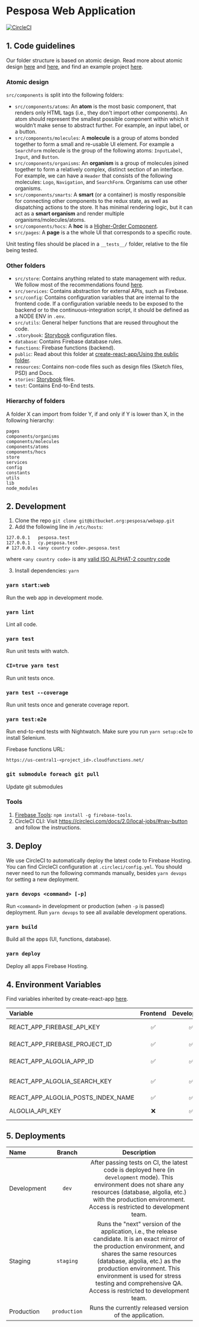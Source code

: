 # Pesposa Web Application

[![CircleCI](https://circleci.com/bb/pesposa/webapp.svg?style=svg&circle-token=672fc70422242f2252d394f0f1a33ef08a27e830)](https://circleci.com/bb/pesposa/webapp)

## 1. Code guidelines

Our folder structure is based on atomic design. Read more about atomic design
[here](http://bradfrost.com/blog/post/atomic-web-design/) and
[here](https://medium.com/joeydinardo/a-brief-look-at-atomic-components-39cbe71d38b5),
and find an example project [here](https://github.com/diegohaz/arc).

### Atomic design

`src/components` is split into the following folders:

* `src/components/atoms`: An **atom** is the most basic component, that renders
  only HTML tags (i.e., they don't import other components). An atom should
  represent the smallest possible component within which it wouldn’t make sense
  to abstract further. For example, an input label, or a button.
* `src/components/molecules`: A **molecule** is a group of atoms bonded together
  to form a small and re-usable UI element. For example a `SearchForm` molecule
  is the group of the following atoms: `InputLabel`, `Input`, and `Button`.
* `src/components/organisms`: An **organism** is a group of molecules joined
  together to form a relatively complex, distinct section of an interface. For
  example, we can have a `Header` that consists of the following molecules:
  `Logo`, `Navigation`, and `SearchForm`. Organisms can use other organisms.
* `src/components/smarts`: A **smart** (or a container) is mostly responsible
  for connecting other components to the redux state, as well as dispatching
  actions to the store. It has minimal rendering logic, but it can act as a
  **smart organism** and render multiple organisms/molecules/atoms.
* `src/components/hocs`: A **hoc** is a
  [Higher-Order Component](https://reactjs.org/docs/higher-order-components.html).
* `src/pages`: A **page** is a the whole UI that corresponds to a specific
  route.

Unit testing files should be placed in a `__tests__/` folder, relative to the
file being tested.

### Other folders

* `src/store`: Contains anything related to state management with redux. We
  follow most of the recommendations found
  [here](https://hackernoon.com/redux-step-by-step-a-simple-and-robust-workflow-for-real-life-apps-1fdf7df46092).
* `src/services`: Contains abstraction for external APIs, such as Firebase.
* `src/config`: Contains configuration variables that are internal to the
  frontend code. If a configuration variable needs to be exposed to the backend
  or to the continuous-integration script, it should be defined as a NODE ENV in
  `.env`.
* `src/utils`: General helper functions that are reused throughout the code.
* `.storybook`: [Storybook](https://github.com/storybooks/storybook)
  configuration files.
* `database`: Contains Firebase database rules.
* `functions`: Firebase functions (backend).
* `public`: Read about this folder at
  [create-react-app/Using the public folder](https://github.com/facebookincubator/create-react-app/blob/master/packages/react-scripts/template/README.md#using-the-public-folder).
* `resources`: Contains non-code files such as design files (Sketch files, PSD)
  and Docs.
* `stories`: [Storybook](https://github.com/storybooks/storybook) files.
* `test`: Contains End-to-End tests.

### Hierarchy of folders

A folder X can import from folder Y, if and only if Y is lower than X, in the following hierarchy:

```
pages
components/organisms
components/molecules
components/atoms
components/hocs
store
services
config
constants
utils
lib
node_modules
```

## 2. Development

1. Clone the repo `git clone git@bitbucket.org:pesposa/webapp.git`
2. Add the following line in `/etc/hosts`:

```
127.0.0.1	pesposa.test
127.0.0.1	cy.pesposa.test
# 127.0.0.1	<any country code>.pesposa.test
```

where `<any country code>` is any [valid ISO ALPHAT-2 country code](http://www.nationsonline.org/oneworld/country_code_list.htm)

3. Install dependencies: `yarn`

### `yarn start:web`

Run the web app in development mode.

### `yarn lint`

Lint all code.

### `yarn test`

Run unit tests with watch.

### `CI=true yarn test`

Run unit tests once.

### `yarn test --coverage`

Run unit tests once and generate coverage report.

### `yarn test:e2e`

Run end-to-end tests with Nightwatch. Make sure you run `yarn setup:e2e` to
install Selenium.

Firebase functions URL:

```
https://us-central1-<project_id>.cloudfunctions.net/
```

### `git submodule foreach git pull`

Update git submodules

### Tools

1. [Firebase Tools](https://github.com/firebase/firebase-tools): `npm install -g
   firebase-tools`.
2. CircleCI CLI: Visit https://circleci.com/docs/2.0/local-jobs/#nav-button and
   follow the instructions.

<!-- ### Data tools -->

<!-- - Seed Firebase DB: `yarn seed` -->

## 3. Deploy

We use CircleCI to automatically deploy the latest code to Firebase Hosting. You
can find CircleCI configuration at `.circleci/config.yml`. You should never need
to run the following commands manually, besides `yarn devops` for setting a new
deployment.

### `yarn devops <command> [-p]`

Run `<command>` in development or production (when `-p` is passed) deployment. Run `yarn devops` to see all available development operations.

### `yarn build`

Build all the apps (UI, functions, database).

### `yarn deploy`

Deploy all apps Firebase Hosting.

## 4. Environment Variables

Find variables inherited by create-react-app
[here](https://github.com/facebookincubator/create-react-app/blob/master/packages/react-scripts/template/README.md#advanced-configuration).

| Variable                           |      Frontend      |    Development     |     Production     | Usage                                                                                                                    |
| :--------------------------------- | :----------------: | :----------------: | :----------------: | :----------------------------------------------------------------------------------------------------------------------- |
| REACT_APP_FIREBASE_API_KEY         | :white_check_mark: | :white_check_mark: | :white_check_mark: | Firebase API key. Find Firebase setup instructions here: https://firebase.google.com/docs/storage/web/start.             |
| REACT_APP_FIREBASE_PROJECT_ID      | :white_check_mark: | :white_check_mark: | :white_check_mark: | Firebase Project ID. Instructions to locate the project ID here:https://support.google.com/cloud/answer/6158840?hl=en.   |
| REACT_APP_ALGOLIA_APP_ID           | :white_check_mark: | :white_check_mark: | :white_check_mark: | Algolia app ID. Find all your Algolia apps here: https://www.algolia.com/manage/applications.                            |
| REACT_APP_ALGOLIA_SEARCH_KEY       | :white_check_mark: | :white_check_mark: | :white_check_mark: | Algolia search-only API key. Get this from this URL: `https://www.algolia.com/apps/<REACT_APP_ALGOLIA_APP_ID>/api-keys`. |
| REACT_APP_ALGOLIA_POSTS_INDEX_NAME | :white_check_mark: | :white_check_mark: | :white_check_mark: | Algolia index for Posts.                                                                                                 |
| ALGOLIA_API_KEY                    |        :x:         | :white_check_mark: | :white_check_mark: | Algolia Admin API key. Should be kept secret (not to be used on the frontend).                                           |

## 5. Deployments

| Name        |    Branch    |                                                                                                                                                           Description                                                                                                                                                            |
| :---------- | :----------: | :------------------------------------------------------------------------------------------------------------------------------------------------------------------------------------------------------------------------------------------------------------------------------------------------------------------------------: |
| Development |    `dev`     |                                             After passing tests on CI, the latest code is deployed here (in `development` mode). This environment does not share any resources (database, algolia, etc.) with the production environment. Access is restricted to development team.                                              |
| Staging     |  `staging`   | Runs the "next" version of the application, i.e., the release candidate. It is an exact mirror of the production environment, and shares the same resources (database, algolia, etc.) as the production environment. This environment is used for stress testing and comprehensive QA. Access is restricted to development team. |
| Production  | `production` |                                                                                                                                     Runs the currently released version of the application.                                                                                                                                      |
